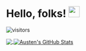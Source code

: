 # Hello, folks! <img src="https://tenor.com/view/wave-cute-animation-cartoon-hi-gif-16995073" width="30px">

![visitors](https://visitor-badge.laobi.icu/badge?page_id=austenmarden)

<a href="https://github.com/austenmarden/austenmarden">
  <img align="center" src="https://github-readme-stats.vercel.app/api/top-langs/?username=austenmarden&hide=java,html,tex&title_color=ffffff&text_color=c9cacc&icon_color=2bbc8a&bg_color=1d1f21&langs_count=3" />
</a>
<a href="https://github.com/austenmarden/austenmarden">
  <img align="center" src="https://github-readme-stats.vercel.app/api?username=austenmarden&show_icons=true&line_height=27&count_private=true&title_color=ffffff&text_color=c9cacc&icon_color=2bbc8a&bg_color=1d1f21" alt="Austen's GitHub Stats" />
</a>

<!-- 

badges: visitor


- about me

- tools

- 


>

<!--
**austenmarden/austenmarden** is a ✨ _special_ ✨ repository because its `README.md` (this file) appears on your GitHub profile.

Here are some ideas to get you started:

- 🔭 I’m currently working on ...
- 🌱 I’m currently learning ...
- 👯 I’m looking to collaborate on ...
- 🤔 I’m looking for help with ...
- 💬 Ask me about ...
- 📫 How to reach me: ...
- 😄 Pronouns: ...
- ⚡ Fun fact: ...
-->

